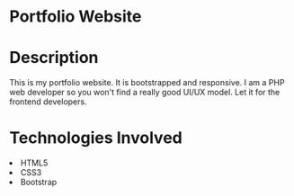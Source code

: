 # Portfolio Website

# Description 

This is my portfolio website. It is bootstrapped and responsive. I am a PHP web developer so you won't find a really good UI/UX model. Let it for the frontend developers. 

# Technologies Involved

<li>HTML5</li>
<li>CSS3</li>
<li>Bootstrap</li>
